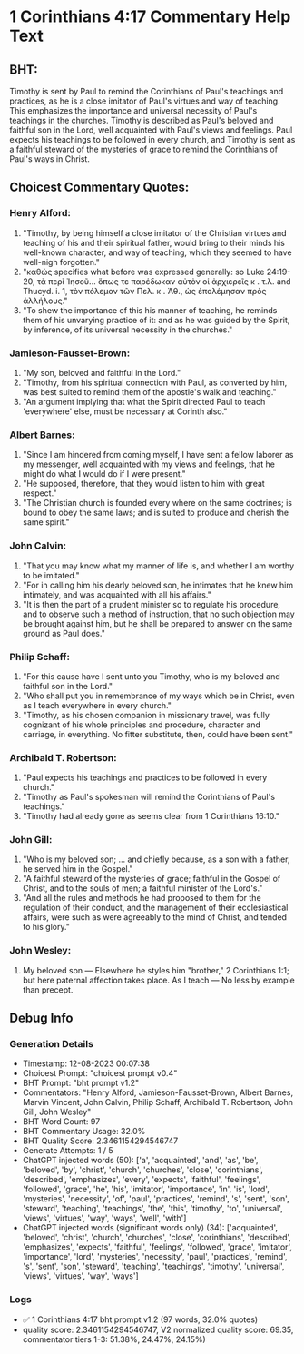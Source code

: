 # 1 Corinthians 4:17 Commentary Help Text

## BHT:
Timothy is sent by Paul to remind the Corinthians of Paul's teachings and practices, as he is a close imitator of Paul's virtues and way of teaching. This emphasizes the importance and universal necessity of Paul's teachings in the churches. Timothy is described as Paul's beloved and faithful son in the Lord, well acquainted with Paul's views and feelings. Paul expects his teachings to be followed in every church, and Timothy is sent as a faithful steward of the mysteries of grace to remind the Corinthians of Paul's ways in Christ.

## Choicest Commentary Quotes:
### Henry Alford:
1. "Timothy, by being himself a close imitator of the Christian virtues and teaching of his and their spiritual father, would bring to their minds his well-known character, and way of teaching, which they seemed to have well-nigh forgotten." 
2. "καθώς specifies what before was expressed generally: so Luke 24:19-20, τὰ περὶ Ἰησοῦ... ὅπως τε παρέδωκαν αὐτὸν οἱ ἀρχιερεῖς κ . τ.λ. and Thucyd. i. 1, τὸν πόλεμον τῶν Πελ. κ . Ἀθ., ὡς ἐπολέμησαν πρὸς ἀλλήλους."
3. "To shew the importance of this his manner of teaching, he reminds them of his unvarying practice of it: and as he was guided by the Spirit, by inference, of its universal necessity in the churches."

### Jamieson-Fausset-Brown:
1. "My son, beloved and faithful in the Lord."
2. "Timothy, from his spiritual connection with Paul, as converted by him, was best suited to remind them of the apostle's walk and teaching."
3. "An argument implying that what the Spirit directed Paul to teach 'everywhere' else, must be necessary at Corinth also."

### Albert Barnes:
1. "Since I am hindered from coming myself, I have sent a fellow laborer as my messenger, well acquainted with my views and feelings, that he might do what I would do if I were present."
2. "He supposed, therefore, that they would listen to him with great respect."
3. "The Christian church is founded every where on the same doctrines; is bound to obey the same laws; and is suited to produce and cherish the same spirit."

### John Calvin:
1. "That you may know what my manner of life is, and whether I am worthy to be imitated."
2. "For in calling him his dearly beloved son, he intimates that he knew him intimately, and was acquainted with all his affairs."
3. "It is then the part of a prudent minister so to regulate his procedure, and to observe such a method of instruction, that no such objection may be brought against him, but he shall be prepared to answer on the same ground as Paul does."

### Philip Schaff:
1. "For this cause have I sent unto you Timothy, who is my beloved and faithful son in the Lord." 
2. "Who shall put you in remembrance of my ways which be in Christ, even as I teach everywhere in every church." 
3. "Timothy, as his chosen companion in missionary travel, was fully cognizant of his whole principles and procedure, character and carriage, in everything. No fitter substitute, then, could have been sent."

### Archibald T. Robertson:
1. "Paul expects his teachings and practices to be followed in every church."
2. "Timothy as Paul's spokesman will remind the Corinthians of Paul's teachings."
3. "Timothy had already gone as seems clear from 1 Corinthians 16:10."

### John Gill:
1. "Who is my beloved son; ... and chiefly because, as a son with a father, he served him in the Gospel."
2. "A faithful steward of the mysteries of grace; faithful in the Gospel of Christ, and to the souls of men; a faithful minister of the Lord's."
3. "And all the rules and methods he had proposed to them for the regulation of their conduct, and the management of their ecclesiastical affairs, were such as were agreeably to the mind of Christ, and tended to his glory."

### John Wesley:
1. My beloved son — Elsewhere he styles him "brother," 2 Corinthians 1:1; but here paternal affection takes place.
As I teach — No less by example than precept.



## Debug Info
### Generation Details
- Timestamp: 12-08-2023 00:07:38
- Choicest Prompt: "choicest prompt v0.4"
- BHT Prompt: "bht prompt v1.2"
- Commentators: "Henry Alford, Jamieson-Fausset-Brown, Albert Barnes, Marvin Vincent, John Calvin, Philip Schaff, Archibald T. Robertson, John Gill, John Wesley"
- BHT Word Count: 97
- BHT Commentary Usage: 32.0%
- BHT Quality Score: 2.3461154294546747
- Generate Attempts: 1 / 5
- ChatGPT injected words (50):
	['a', 'acquainted', 'and', 'as', 'be', 'beloved', 'by', 'christ', 'church', 'churches', 'close', 'corinthians', 'described', 'emphasizes', 'every', 'expects', 'faithful', 'feelings', 'followed', 'grace', 'he', 'his', 'imitator', 'importance', 'in', 'is', 'lord', 'mysteries', 'necessity', 'of', 'paul', 'practices', 'remind', 's', 'sent', 'son', 'steward', 'teaching', 'teachings', 'the', 'this', 'timothy', 'to', 'universal', 'views', 'virtues', 'way', 'ways', 'well', 'with']
- ChatGPT injected words (significant words only) (34):
	['acquainted', 'beloved', 'christ', 'church', 'churches', 'close', 'corinthians', 'described', 'emphasizes', 'expects', 'faithful', 'feelings', 'followed', 'grace', 'imitator', 'importance', 'lord', 'mysteries', 'necessity', 'paul', 'practices', 'remind', 's', 'sent', 'son', 'steward', 'teaching', 'teachings', 'timothy', 'universal', 'views', 'virtues', 'way', 'ways']

### Logs
- ✅ 1 Corinthians 4:17 bht prompt v1.2 (97 words, 32.0% quotes)
- quality score: 2.3461154294546747, V2 normalized quality score: 69.35, commentator tiers 1-3: 51.38%, 24.47%, 24.15%)
